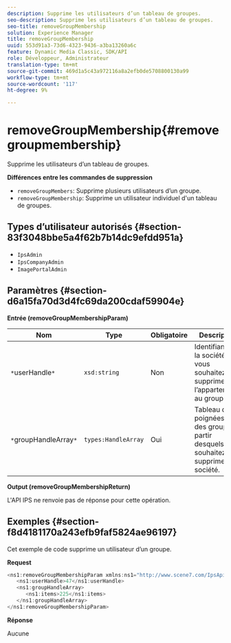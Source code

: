 ```yaml
---
description: Supprime les utilisateurs d’un tableau de groupes.
seo-description: Supprime les utilisateurs d’un tableau de groupes.
seo-title: removeGroupMembership
solution: Experience Manager
title: removeGroupMembership
uuid: 553d91a3-73d6-4323-9436-a3ba13260a6c
feature: Dynamic Media Classic, SDK/API
role: Développeur, Administrateur
translation-type: tm+mt
source-git-commit: 469d1a5c43a972116a8a2efb0de5708800130a99
workflow-type: tm+mt
source-wordcount: '117'
ht-degree: 9%

---
```



# removeGroupMembership{#removegroupmembership}

Supprime les utilisateurs d’un tableau de groupes.

**Différences entre les commandes de suppression**

* `removeGroupMembers`: Supprime plusieurs utilisateurs d’un groupe.
* `removeGroupMembership`: Supprime un utilisateur individuel d&#39;un tableau de groupes.

## Types d’utilisateur autorisés {#section-83f3048bbe5a4f62b7b14dc9efdd951a}

* `IpsAdmin`
* `IpsCompanyAdmin`
* `ImagePortalAdmin`

## Paramètres {#section-d6a15fa70d3d4fc69da200cdaf59904e}

**Entrée (removeGroupMembershipParam)**

| Nom | Type | Obligatoire | Description |
|---|---|---|---|
| `*`userHandle`*` | `xsd:string` | Non | Identifiant de la société dont vous souhaitez supprimer l’appartenance au groupe. |
| `*`groupHandleArray`*` | `types:HandleArray` | Oui | Tableau de poignées vers des groupes à partir desquels vous souhaitez supprimer la société. |

**Output (removeGroupMembershipReturn)**

L&#39;API IPS ne renvoie pas de réponse pour cette opération.

## Exemples {#section-f8d4181170a243efb9faf5824ae96197}

Cet exemple de code supprime un utilisateur d’un groupe.

**Request**

```java
<ns1:removeGroupMembershipParam xmlns:ns1="http://www.scene7.com/IpsApi/xsd">
   <ns1:userHandle>47</ns1:userHandle>
   <ns1:groupHandleArray>
      <ns1:items>225</ns1:items>
   </ns1:groupHandleArray>
</ns1:removeGroupMembershipParam>
```

**Réponse**

Aucune
